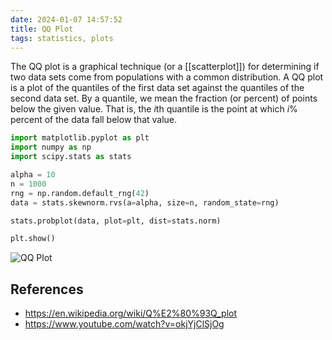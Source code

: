 ```yaml
---
date: 2024-01-07 14:57:52
title: QQ Plot
tags: statistics, plots
---
```


The QQ plot is a graphical technique (or a [[scatterplot]]) for determining if two data sets come from populations with a common distribution. A QQ plot is a plot of the quantiles of the first data set against the quantiles of the second data set. By a quantile, we mean the fraction (or percent) of points below the given value. That is, the $i$th quantile is the point at which $i$% percent of the data fall below that value.



```python
import matplotlib.pyplot as plt
import numpy as np
import scipy.stats as stats

alpha = 10
n = 1000
rng = np.random.default_rng(42)
data = stats.skewnorm.rvs(a=alpha, size=n, random_state=rng)

stats.probplot(data, plot=plt, dist=stats.norm)

plt.show()
```

![QQ Plot](/images/qq-plot.png)

## References

- https://en.wikipedia.org/wiki/Q%E2%80%93Q_plot
- https://www.youtube.com/watch?v=okjYjClSjOg
